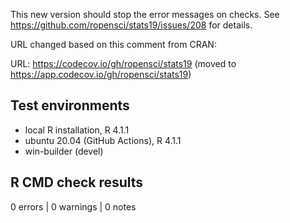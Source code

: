 This new version should stop the error messages on checks.
See https://github.com/ropensci/stats19/issues/208 for details.

URL changed based on this comment from CRAN:

URL: https://codecov.io/gh/ropensci/stats19 (moved to https://app.codecov.io/gh/ropensci/stats19)

## Test environments
* local R installation, R 4.1.1
* ubuntu 20.04 (GitHub Actions), R 4.1.1
* win-builder (devel)

## R CMD check results

0 errors | 0 warnings | 0 notes
